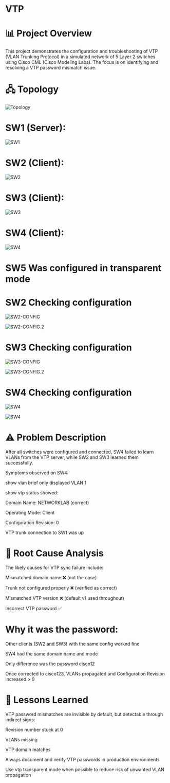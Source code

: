 # VTP
# 📊 Project Overview

This project demonstrates the configuration and troubleshooting of VTP (VLAN Trunking Protocol) in a simulated network of 5 Layer 2 switches using Cisco CML (Cisco Modeling Labs). The focus is on identifying and resolving a VTP password mismatch issue.  

# 🖧 Topology 
![Topology](0-VTP.png)

# SW1 (Server):
![SW1](1-SW1-VTP.png)

 # SW2 (Client):
![SW2](2-SW2-VTP.png)

# SW3 (Client):
![SW3](3-SW3-VTP.png)

# SW4 (Client):
![SW4](4-SW4-VTP.png)

# SW5 Was configured in transparent mode

# SW2 Checking configuration 
![SW2-CONFIG](5.0-CONFIG-SW2.png)

![SW2-CONFIG.2](5.1-CONFIG-SW2.png)

 # SW3 Checking configuration 
![SW3-CONFIG](6.0-SW3-CONFIG.png)

![SW3-CONFIG.2](6.1-SW3-CONFIG.png)

# SW4 Checking configuration 
![SW4](7.0-SW4-CONFIG.png)

![SW4](7.1-SW4-CONFIG.png)

# ⚠️ Problem Description

After all switches were configured and connected, SW4 failed to learn VLANs from the VTP server, while SW2 and SW3 learned them successfully.

Symptoms observed on SW4:

show vlan brief only displayed VLAN 1

show vtp status showed:

Domain Name: NETWORKLAB (correct)

Operating Mode: Client

Configuration Revision: 0

VTP trunk connection to SW1 was up 

# 🔎 Root Cause Analysis

The likely causes for VTP sync failure include:

Mismatched domain name ❌ (not the case)

Trunk not configured properly ❌ (verified as correct)

Mismatched VTP version ❌ (default v1 used throughout)

Incorrect VTP password ✅

# Why it was the password:

Other clients (SW2 and SW3) with the same config worked fine

SW4 had the same domain name and mode

Only difference was the password cisco12

Once corrected to cisco123, VLANs propagated and Configuration Revision increased > 0

# 📅 Lessons Learned

VTP password mismatches are invisible by default, but detectable through indirect signs:

Revision number stuck at 0

VLANs missing

VTP domain matches

Always document and verify VTP passwords in production environments

Use vtp transparent mode when possible to reduce risk of unwanted VLAN propagation
